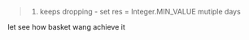 > 1. keeps dropping - set res = Integer.MIN_VALUE
> mutiple days 

let see how basket wang achieve it 